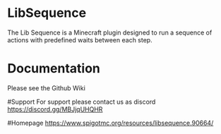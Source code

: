 # LibSequence

The Lib Sequence is a Minecraft plugin designed to run a sequence of actions with predefined waits between each step.

# Documentation
Please see the Github Wiki

#Support
For support please contact us as discord https://discord.gg/MBJjqUHQHR

#Homepage
https://www.spigotmc.org/resources/libsequence.90664/
